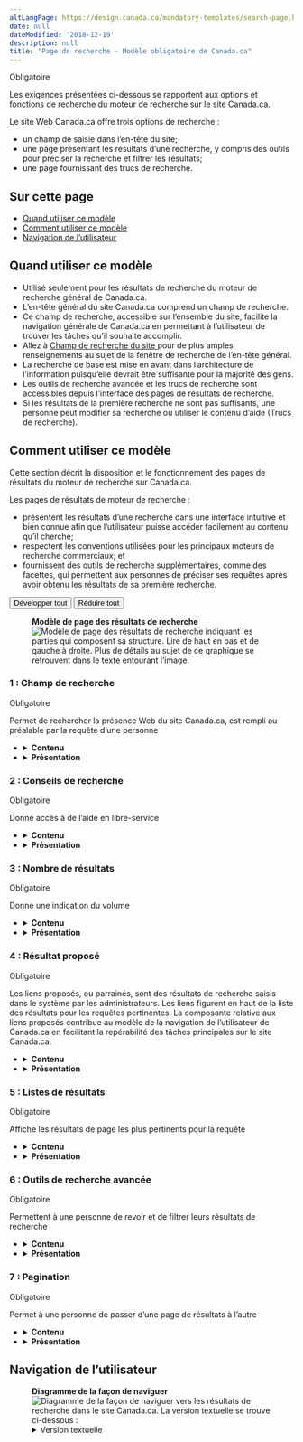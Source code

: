 ```yaml
---
altLangPage: https://design.canada.ca/mandatory-templates/search-page.html
date: null
dateModified: '2018-12-19'
description: null
title: "Page de recherche - Modèle obligatoire de Canada.ca"
---
```



<div>
 
 <p>
  <span class="label label-danger">
   Obligatoire
  </span>
 </p>
 <p>
  Les exigences présentées ci-dessous se rapportent aux options et fonctions de recherche du moteur de recherche sur le site Canada.ca.
 </p>
 <p>
  Le site Web Canada.ca offre trois options de recherche :
 </p>
 <ul>
  <li>
   un champ de saisie dans l’en-tête du site;
  </li>
  <li>
   une page présentant les résultats d’une recherche, y compris des outils pour préciser la recherche et filtrer les résultats;
  </li>
  <li>
   une page fournissant des trucs de recherche.
  </li>
 </ul>
 <section>
  <h2>
   Sur cette page
  </h2>
  <ul>
   <li>
    <a href="#utilisation">
     Quand utiliser ce modèle
    </a>
   </li>
   <li>
    <a href="#specifications">
     Comment utiliser ce modèle
    </a>
   </li>
   <li>
    <a href="#navigation">
     Navigation de l’utilisateur
    </a>
   </li>
  </ul>
 </section>
 <section>
  <h2 id="utilisation">
   Quand utiliser ce modèle
  </h2>
  <ul>
   <li>
    Utilisé seulement pour les résultats de recherche du moteur de recherche général de Canada.ca.
   </li>
   <li>
    L’en-tête général du site Canada.ca comprend un champ de recherche.
   </li>
   <li>
    Ce champ de recherche, accessible sur l’ensemble du site, facilite la navigation générale de Canada.ca en permettant à l’utilisateur de trouver les tâches qu’il souhaite accomplir.
   </li>
   <li>
    Allez à
    <a href="../configurations-conception-communes/champ-recherche.html">
     Champ de recherche du site
    </a>
    pour de plus amples renseignements au sujet de la fenêtre de recherche de l’en-tête général.
   </li>
   <li>
    La recherche de base est mise en avant dans l’architecture de l’information puisqu’elle devrait être suffisante pour la majorité des gens.
   </li>
   <li>
    Les outils de recherche avancée et les trucs de recherche sont accessibles depuis l’interface des pages de résultats de recherche.
   </li>
   <li>
    Si les résultats de la première recherche ne sont pas suffisants, une personne peut modifier sa recherche ou utiliser le contenu d’aide (Trucs de recherche).
   </li>
  </ul>
 </section>
 <section>
  <h2 id="specifications">
   Comment utiliser ce modèle
  </h2>
  <p>
   Cette section décrit la disposition et le fonctionnement des pages de résultats du moteur de recherche sur Canada.ca.
  </p>
  <p>
   Les pages de résultats de moteur de recherche :
  </p>
  <ul>
   <li>
    présentent les résultats d’une recherche dans une interface intuitive et bien connue afin que l’utilisateur puisse accéder facilement au contenu qu’il cherche;
   </li>
   <li>
    respectent les conventions utilisées pour les principaux moteurs de recherche commerciaux; et
   </li>
   <li>
    fournissent des outils de recherche supplémentaires, comme des facettes, qui permettent aux personnes de préciser ses requêtes après avoir obtenu les résultats de sa première recherche.
   </li>
  </ul>
  <div class="btn-group mrgn-bttm-sm">
   <button class="btn btn-default wb-toggle" data-toggle='{"selector": "details", "parent": "#template-elements", "type": "on"}' type="button">
    Développer tout
   </button>
   <button class="btn btn-default wb-toggle" data-toggle='{"selector": "details", "parent": "#template-elements", "type": "off"}' type="button">
    Réduire tout
   </button>
  </div>
  <div class="row">
   <div class="col-lg-6 pull-right">
    <figure class="mrgn-bttm-lg">
     <figcaption class="text-center">
      <b>
       Modèle de page des résultats de recherche
      </b>
     </figcaption>
     <img alt="Modèle de page des résultats de recherche indiquant les parties qui composent sa structure. Lire de haut en bas et de gauche à droite. Plus de détails au sujet de ce graphique se retrouvent dans le texte entourant l’image." class="full-width" src="https://www.canada.ca/content/dam/tbs-sct/images/government-communications/canada-content-style-guide/search-results-page-fra-02.jpg"/>
    </figure>
   </div>
   <div class="col-lg-6 pull-left">
    <section id="template-elements">
     <section>
      <h3>
       1 : Champ de recherche
      </h3>
      <p>
       <span class="label label-danger">
        Obligatoire
       </span>
      </p>
      <p>
       Permet de rechercher la présence Web du site Canada.ca, est rempli au préalable par la requête d’une personne
      </p>
      <ul class="list-unstyled">
       <li id="element1">
        <details class="mrgn-bttm-sm">
         <summary class="wb-toggle" data-toggle='{"print":"on"}'>
          <strong>
           Contenu
          </strong>
         </summary>
         <ul>
          <li>
           Le champ de recherche permet également la saisie anticipée (insertion automatique) qui propose automatiquement des mots sous le champ de recherche lorsqu’une personne commence à saisir sa requête.
          </li>
         </ul>
        </details>
       </li>
       <li id="element2">
        <details class="mrgn-bttm-sm">
         <summary class="wb-toggle" data-toggle='{"print":"on"}'>
          <strong>
           Présentation
          </strong>
         </summary>
         <ul>
          <li>
           Le champ de recherche sur les pages de résultats de recherche de Canada.ca se trouve au-dessus de la zone de contenu et affiche la requête précédente de la personne.
          </li>
          <li>
           Le champ de recherche qui figure habituellement dans l’en-tête général du site n’est pas présent sur les pages de résultats de recherche de Canada.ca.
          </li>
         </ul>
        </details>
       </li>
      </ul>
     </section>
     <section>
      <h3>
       2 : Conseils de recherche
      </h3>
      <p>
       <span class="label label-danger">
        Obligatoire
       </span>
      </p>
      <p>
       Donne accès à de l’aide en libre-service
      </p>
      <ul class="list-unstyled">
       <li id="element3">
        <details class="mrgn-bttm-sm">
         <summary class="wb-toggle" data-toggle='{"print":"on"}'>
          <strong>
           Contenu
          </strong>
         </summary>
         <ul>
          <li>
           L’étiquette de l’en-tête est « Conseils de recherche ».
          </li>
         </ul>
        </details>
       </li>
       <li id="element4">
        <details class="mrgn-bttm-sm">
         <summary class="wb-toggle" data-toggle='{"print":"on"}'>
          <strong>
           Présentation
          </strong>
         </summary>
         <ul>
          <li>
           Ce lien mène vers la page présentant des trucs de recherche et se trouve immédiatement sous le champ de recherche, justifié à gauche.
          </li>
         </ul>
        </details>
       </li>
      </ul>
     </section>
     <section>
      <h3>
       3 : Nombre de résultats
      </h3>
      <p>
       <span class="label label-danger">
        Obligatoire
       </span>
      </p>
      <p>
       Donne une indication du volume
      </p>
      <ul class="list-unstyled">
       <li id="element5">
        <details class="mrgn-bttm-sm">
         <summary class="wb-toggle" data-toggle='{"print":"on"}'>
          <strong>
           Contenu
          </strong>
         </summary>
         <ul>
          <li>
           Le nombre approximatif de résultats est fourni dans un message avec la requête originale d’une personne entre guillemets : Environ XX résultats de recherche pour « [insérer la requête] ».
          </li>
         </ul>
        </details>
       </li>
       <li id="element6">
        <details class="mrgn-bttm-sm">
         <summary class="wb-toggle" data-toggle='{"print":"on"}'>
          <strong>
           Présentation
          </strong>
         </summary>
         <ul>
          <li>
           Le message respecte le style établi pour les paragraphes sur Canada.ca auquel s’ajoute l’utilisation des caractères gras. La valeur réelle du nombre de résultats figurant dans le message est exprimée dans un format numérique, et une espace sert de séparateur des milliers.
          </li>
         </ul>
        </details>
       </li>
      </ul>
     </section>
     <section>
      <h3>
       4 : Résultat proposé
      </h3>
      <p>
       <span class="label label-danger">
        Obligatoire
       </span>
      </p>
      <p>
       Les liens proposés, ou parrainés, sont des résultats de recherche saisis dans le système par les administrateurs. Les liens figurent en haut de la liste des résultats pour les requêtes pertinentes. La composante relative aux liens proposés contribue au modèle de la navigation de l’utilisateur de Canada.ca en facilitant la repérabilité des tâches principales sur le site Canada.ca.
      </p>
      <ul class="list-unstyled">
       <li id="element7">
        <details class="mrgn-bttm-sm">
         <summary class="wb-toggle" data-toggle='{"print":"on"}'>
          <strong>
           Contenu
          </strong>
         </summary>
         <ul>
          <li>
           Au plus 2 des liens proposés les plus pertinents peuvent être affichés sur la première page de la liste des résultats.
          </li>
          <li>
           Chaque lien proposé dans le système doit comprendre un titre, une adresse URL et une description.
          </li>
          <li>
           Les titres utilisés pour les liens proposés doivent être clairs, concis et précis et ne doivent pas comprendre plus de 95 caractères afin de pouvoir être affichés au complet sur une seule ligne conformément aux spécifications relatives à la longueur maximale des lignes pour Canada.ca.
          </li>
          <li>
           Chaque lien proposé doit être accompagné d’une description.
          </li>
          <li>
           Les descriptions de liens comptent au plus 190 caractères afin de ne pas dépasser les 2 lignes maximum permises pour Canada.ca.
          </li>
          <li>
           Les liens proposés ou parrainés doivent être créés en fonction d’une personne et des principales tâches de Canada.ca.
          </li>
         </ul>
        </details>
       </li>
       <li id="element8">
        <details class="mrgn-bttm-sm">
         <summary class="wb-toggle" data-toggle='{"print":"on"}'>
          <strong>
           Présentation
          </strong>
         </summary>
         <ul>
          <li>
           Les liens les plus pertinents sont affichés sur la première page de la liste des résultats.
          </li>
          <li>
           Ils doivent être présentés exactement de la même façon que des résultats organiques. Il n’est pas nécessaire de leur ajouter des effets visuels pour les distinguer des résultats organiques.
          </li>
          <li>
           Consultez les
           <a href="#result-listings">
            listes de résultats de recherche
           </a>
           pour le contenu connexe et les conseils sur la présentation.
          </li>
         </ul>
        </details>
       </li>
      </ul>
     </section>
     <section>
      <h3 id="result-listings">
       5 : Listes de résultats
      </h3>
      <p>
       <span class="label label-danger">
        Obligatoire
       </span>
      </p>
      <p>
       Affiche les résultats de page les plus pertinents pour la requête
      </p>
      <ul class="list-unstyled">
       <li id="element9">
        <details class="mrgn-bttm-sm">
         <summary class="wb-toggle" data-toggle='{"print":"on"}'>
          <strong>
           Contenu
          </strong>
         </summary>
         <ul>
          <li>
           Lorsque la requête d’une personne produit des concordances, les résultats sont présentés sous forme de liens proposés dans le système. Les deux liens les plus pertinents sont affichés en premier dans la liste puis les autres résultats sont affichés sous ceux-ci. La priorité est accordée aux résultats pertinents les plus récents.
          </li>
          <li>
           Résultats individuels :
           <dl class="dl-horizontal">
            <dt>
             <strong>
              Taille de police
             </strong>
            </dt>
            <dd>
             <p>
              La taille de police normalisée pour les paragraphes est utilisée conformément à la variante de la
              <abbr title="Boîte à outils de l’expérience Web">
               BOEW
              </abbr>
              .
             </p>
            </dd>
            <dt>
             <strong>
              Longueur maximale d’une ligne
             </strong>
            </dt>
            <dd>
             <p>
              La longueur d’une ligne devrait être d’environ 95 caractères, ce qui est conforme à la configuration de conception pour les pages de contenu générique sur Canada.ca.
             </p>
            </dd>
            <dt>
             <strong>
              Style des liens
             </strong>
            </dt>
            <dd>
             <p>
              Les titres des liens respectent le style normalisé pour Canada.ca (bleus et soulignés), mais sont aussi présentés en caractères gras.
             </p>
            </dd>
            <dt>
             <strong>
              Adresse URL du lien
             </strong>
            </dt>
            <dd>
             <p>
              L’adresse URL est affichée en vert et n’est pas assortie d’un hyperlien. Elle doit être tronquée au moyen des points de suspension si elle compte un plus grand nombre de caractères que le maximum permis pour une ligne sur Canada.ca.
             </p>
            </dd>
            <dt>
             <strong>
              Description du lien
             </strong>
            </dt>
            <dd>
             <p>
              La description est présentée en caractères normaux, sauf les mots-clés saisis par une personne qui sont affichés en caractères gras. Après deux lignes, la description du lien est tronquée au moyen des points de suspension.
             </p>
            </dd>
            <dt>
             <strong>
              Indication de la date
             </strong>
            </dt>
            <dd>
             <p>
              Dans la mesure du possible, les descriptions des résultats d’une recherche doivent commencer par la mention de la date à laquelle la page a été publiée ou mise à jour.
             </p>
            </dd>
           </dl>
          </li>
         </ul>
        </details>
       </li>
       <li id="element10">
        <details class="mrgn-bttm-sm">
         <summary class="wb-toggle" data-toggle='{"print":"on"}'>
          <strong>
           Présentation
          </strong>
         </summary>
         <ul>
          <li>
           Offre une présentation conforme à celle des grands moteurs de recherche commerciaux.
          </li>
          <li>
           Liens proposés ou parrainés
           <ul>
            <li>
             Au plus deux des liens proposés les plus pertinents peuvent être affichés sur la première page de la liste des résultats.
            </li>
            <li>
             Chaque lien proposé dans le système doit comprendre un titre, une adresse URL et une description. La description ne doit pas comprendre plus de 190 caractères afin de ne pas dépasser les deux lignes maximum permises pour Canada.ca.
            </li>
            <li>
             Les liens proposés doivent être présentés exactement de la même façon que des résultats organiques. Il n’est pas nécessaire de leur ajouter des effets visuels pour les distinguer des résultats organiques.
            </li>
            <li>
             Les liens proposés ou parrainés doivent être créés en fonction d’une personne et des principales tâches de Canada.ca.
            </li>
           </ul>
          </li>
          <li>
           Suggestions lorsqu’une requête ne produit aucun résultat
           <ul>
            <li>
             Lorsqu’une requête ne renvoie aucun résultat, la page de résultats de recherche peut être modifiée comme suit :
             <ul>
              <li>
               Le message sur le nombre de résultats peut être supprimé.
              </li>
              <li>
               Dans la mesure du possible, la suggestion « Vouliez-vous dire? » devrait être retenue.
              </li>
              <li>
               Le message suivant (conforme aux normes relatives aux paragraphes, aux listes et au style des liens de Canada.ca) doit être inclus : Aucun résultat ne correspond à vos critères de recherche
              </li>
             </ul>
            </li>
            <li>
             Les suggestions suivantes doivent être offertes à une personne :
             <ul>
              <li>
               Vérifiez l’orthographe des termes de recherche.
              </li>
              <li>
               Essayez d’autres mots.
              </li>
              <li>
               Utilisez des mots clés plus généraux.
              </li>
              <li>
               Consultez les trucs de recherche.
              </li>
             </ul>
            </li>
           </ul>
          </li>
         </ul>
        </details>
       </li>
      </ul>
     </section>
     <section>
      <h3>
       6 : Outils de recherche avancée
      </h3>
      <p>
       <span class="label label-danger">
        Obligatoire
       </span>
      </p>
      <p>
       Permettent à une personne de revoir et de filtrer leurs résultats de recherche
      </p>
      <ul class="list-unstyled">
       <li id="element11">
        <details class="mrgn-bttm-sm">
         <summary class="wb-toggle" data-toggle='{"print":"on"}'>
          <strong>
           Contenu
          </strong>
         </summary>
         <ul>
          <li>
           Les mécanismes de filtrage sont présentés dans l’ordre suivant :
           <ul>
            <li>
             filtre par date
            </li>
            <li>
             filtre par thème ou sujet
            </li>
            <li>
             filtre par institution
            </li>
            <li>
             filtre par type de contenu
            </li>
           </ul>
          </li>
          <li>
           Les valeurs des mécanismes de filtrage correspondent aux facettes de l’architecture de l’information.
          </li>
         </ul>
        </details>
       </li>
       <li id="element12">
        <details class="mrgn-bttm-sm">
         <summary class="wb-toggle" data-toggle='{"print":"on"}'>
          <strong>
           Présentation
          </strong>
         </summary>
         <ul>
          <li>
           La présentation des mécanismes de filtrage est gérée par l’entremise des composantes pertinentes de la
           <abbr title="Boîte à outils de l’expérience Web">
            BOEW
           </abbr>
           .
          </li>
         </ul>
        </details>
       </li>
      </ul>
     </section>
     <section>
      <h3>
       7 : Pagination
      </h3>
      <p>
       <span class="label label-danger">
        Obligatoire
       </span>
      </p>
      <p>
       Permet à une personne de passer d’une page de résultats à l’autre
      </p>
      <ul class="list-unstyled">
       <li id="element13">
        <details class="mrgn-bttm-sm">
         <summary class="wb-toggle" data-toggle='{"print":"on"}'>
          <strong>
           Contenu
          </strong>
         </summary>
         <ul>
          <li>
           Chaque page de résultats de recherche affiche une liste de 10 résultats.
          </li>
          <li>
           Pour permettre à une personne de parcourir plusieurs pages de résultats, on utilise le style de pagination de la
           <abbr title="Boîte à outils de l’expérience Web">
            BOEW
           </abbr>
           .
          </li>
         </ul>
        </details>
       </li>
       <li id="element14">
        <details class="mrgn-bttm-sm">
         <summary class="wb-toggle" data-toggle='{"print":"on"}'>
          <strong>
           Présentation
          </strong>
         </summary>
         <ul>
          <li>
           Les numéros de page figurent juste au-dessous du dernier élément de la liste.
          </li>
         </ul>
        </details>
       </li>
      </ul>
     </section>
    </section>
   </div>
  </div>
 </section>
 <section>
  <h2 id="navigation">
   Navigation de l’utilisateur
  </h2>
  <figure class="mrgn-bttm-lg">
   <figcaption class="text-center">
    <b>
     Diagramme de la façon de naviguer
    </b>
   </figcaption>
   <img alt="Diagramme de la façon de naviguer vers les résultats de recherche dans le site Canada.ca. La version textuelle se trouve ci-dessous :" class="img-responsive center-block" src="https://www.canada.ca/content/dam/tbs-sct/images/government-communications/canada-content-style-guide/search-page-ia-fra.png"/>
   <details>
    <summary class="wb-toggle" data-toggle='{"print":"on"}'>
     Version textuelle
    </summary>
    <p>
     La barre de recherche est dans l’en-tête général du site Canada.ca, afin que les requêtes de recherche et les pages de résultats de recherche soient disponibles dans toutes les pages du site Canada.ca qui utilisent l’en-tête général.
    </p>
   </details>
  </figure>
 </section>
</div>





